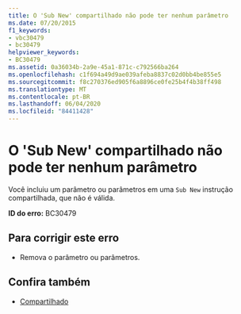 ```yaml
---
title: O 'Sub New' compartilhado não pode ter nenhum parâmetro
ms.date: 07/20/2015
f1_keywords:
- vbc30479
- bc30479
helpviewer_keywords:
- BC30479
ms.assetid: 0a36034b-2a9e-45a1-871c-c792566ba264
ms.openlocfilehash: c1f694a49d9ae039afeba8837c02d0bb4be855e5
ms.sourcegitcommit: f8c270376ed905f6a8896ce0fe25b4f4b38ff498
ms.translationtype: MT
ms.contentlocale: pt-BR
ms.lasthandoff: 06/04/2020
ms.locfileid: "84411428"
---
```

# <a name="shared-sub-new-cannot-have-any-parameters"></a>O 'Sub New' compartilhado não pode ter nenhum parâmetro
Você incluiu um parâmetro ou parâmetros em uma `Sub New` instrução compartilhada, que não é válida.  
  
 **ID do erro:** BC30479  
  
## <a name="to-correct-this-error"></a>Para corrigir este erro  
  
- Remova o parâmetro ou parâmetros.  
  
## <a name="see-also"></a>Confira também

- [Compartilhado](../language-reference/modifiers/shared.md)
